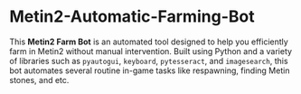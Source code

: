# Metin2-Automatic-Farming-Bot
This **Metin2 Farm Bot** is an automated tool designed to help you efficiently farm in Metin2 without manual intervention. Built using Python and a variety of libraries such as `pyautogui`, `keyboard`, `pytesseract`, and `imagesearch`, this bot automates several routine in-game tasks like respawning, finding Metin stones, and etc.
